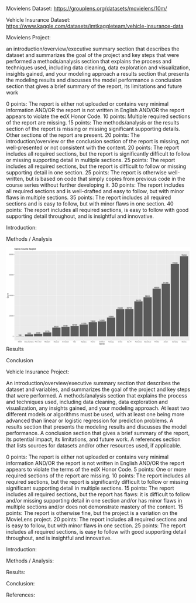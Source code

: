 Movielens Dataset:
https://grouplens.org/datasets/movielens/10m/

Vehicle Insurance Dataset:
https://www.kaggle.com/datasets/imtkaggleteam/vehicle-insurance-data

Movielens Project:

an introduction/overview/executive summary section that describes the dataset and summarizes the goal of the project and key steps that were performed
a methods/analysis section that explains the process and techniques used, including data cleaning, data exploration and visualization, insights gained, and your modeling approach
a results section that presents the modeling results and discusses the model performance
a conclusion section that gives a brief summary of the report, its limitations and future work

0 points: The report is either not uploaded or contains very minimal information AND/OR the report is not written in English AND/OR the report appears to violate the edX Honor Code.
10 points: Multiple required sections of the report are missing.
15 points: The methods/analysis or the results section of the report is missing or missing significant supporting details. Other sections of the report are present.
20 points: The introduction/overview or the conclusion section of the report is missing, not well-presented or not consistent with the content.
20 points: The report includes all required sections, but the report is significantly difficult to follow or missing supporting detail in multiple sections.
25 points: The report includes all required sections, but the report is difficult to follow or missing supporting detail in one section.
25 points: The report is otherwise well-written, but is based on code that simply copies from previous code in the course series without further developing it.
30 points: The report includes all required sections and is well-drafted and easy to follow, but with minor flaws in multiple sections.
35 points: The report includes all required sections and is easy to follow, but with minor flaws in one section.
40 points: The report includes all required sections, is easy to follow with good supporting detail throughout, and is insightful and innovative. 

Introduction:

Methods / Analysis

<img src="/movielens/graphs/genre_counts_barplot.png" align="left" alt="Genre Counts"
	title="Genre Counts"/>

Results

Conclusion


Vehicle Insurance Project:

An introduction/overview/executive summary section that describes the dataset and variables, and summarizes the goal of the project and key steps that were performed.
A methods/analysis section that explains the process and techniques used, including data cleaning, data exploration and visualization, any insights gained, and your modeling approach. At least two different models or algorithms must be used, with at least one being more advanced than linear or logistic regression for prediction problems.
A results section that presents the modeling results and discusses the model performance.
A conclusion section that gives a brief summary of the report, its potential impact, its limitations, and future work.
A references section that lists sources for datasets and/or other resources used, if applicable.

0 points: The report is either not uploaded or contains very minimal information AND/OR the report is not written in English AND/OR the report appears to violate the terms of the edX Honor Code.
5 points: One or more required sections of the report are missing.
10 points: The report includes all required sections, but the report is significantly difficult to follow or missing significant supporting detail in multiple sections.
15 points: The report includes all required sections, but the report has flaws: it is difficult to follow and/or missing supporting detail in one section and/or has minor flaws in multiple sections and/or does not demonstrate mastery of the content.
15 points: The report is otherwise fine, but the project is a variation on the MovieLens project.
20 points: The report includes all required sections and is easy to follow, but with minor flaws in one section.
25 points: The report includes all required sections, is easy to follow with good supporting detail throughout, and is insightful and innovative.

Introduction:

Methods / Analysis:

Results:

Conclusion:

References:
